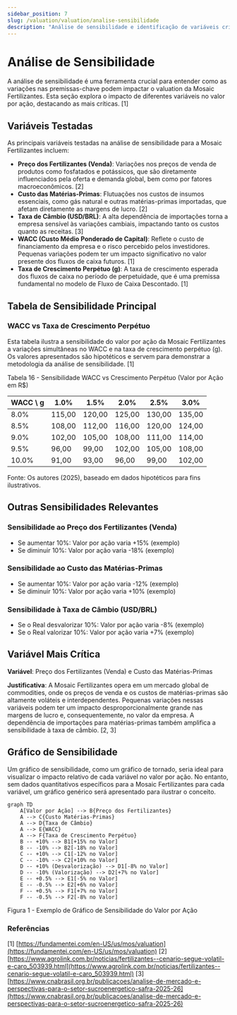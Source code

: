 ```yaml
---
sidebar_position: 7
slug: /valuation/valuation/analise-sensibilidade
description: "Análise de sensibilidade e identificação de variáveis críticas"
---
```


# Análise de Sensibilidade

A análise de sensibilidade é uma ferramenta crucial para entender como as variações nas premissas-chave podem impactar o valuation da Mosaic Fertilizantes. Esta seção explora o impacto de diferentes variáveis no valor por ação, destacando as mais críticas. [1]

## Variáveis Testadas

As principais variáveis testadas na análise de sensibilidade para a Mosaic Fertilizantes incluem:

- **Preço dos Fertilizantes (Venda)**: Variações nos preços de venda de produtos como fosfatados e potássicos, que são diretamente influenciados pela oferta e demanda global, bem como por fatores macroeconômicos. [2]
- **Custo das Matérias-Primas**: Flutuações nos custos de insumos essenciais, como gás natural e outras matérias-primas importadas, que afetam diretamente as margens de lucro. [2]
- **Taxa de Câmbio (USD/BRL)**: A alta dependência de importações torna a empresa sensível às variações cambiais, impactando tanto os custos quanto as receitas. [3]
- **WACC (Custo Médio Ponderado de Capital)**: Reflete o custo de financiamento da empresa e o risco percebido pelos investidores. Pequenas variações podem ter um impacto significativo no valor presente dos fluxos de caixa futuros. [1]
- **Taxa de Crescimento Perpétuo (g)**: A taxa de crescimento esperada dos fluxos de caixa no período de perpetuidade, que é uma premissa fundamental no modelo de Fluxo de Caixa Descontado. [1]

## Tabela de Sensibilidade Principal

### WACC vs Taxa de Crescimento Perpétuo

Esta tabela ilustra a sensibilidade do valor por ação da Mosaic Fertilizantes a variações simultâneas no WACC e na taxa de crescimento perpétuo (g). Os valores apresentados são hipotéticos e servem para demonstrar a metodologia da análise de sensibilidade. [1]

<p style={{textAlign: 'center'}}>Tabela 16 - Sensibilidade WACC vs Crescimento Perpétuo (Valor por Ação em R$)</p>

| WACC \ g | 1.0% | 1.5% | 2.0% | 2.5% | 3.0% |
|----------|------|------|------|------|------|
| 8.0% | 115,00 | 120,00 | 125,00 | 130,00 | 135,00 |
| 8.5% | 108,00 | 112,00 | 116,00 | 120,00 | 124,00 |
| 9.0% | 102,00 | 105,00 | 108,00 | 111,00 | 114,00 |
| 9.5% | 96,00 | 99,00 | 102,00 | 105,00 | 108,00 |
| 10.0% | 91,00 | 93,00 | 96,00 | 99,00 | 102,00 |

<p style={{textAlign: 'center'}}>Fonte: Os autores (2025), baseado em dados hipotéticos para fins ilustrativos.</p>

## Outras Sensibilidades Relevantes

### Sensibilidade ao Preço dos Fertilizantes (Venda)

- Se aumentar 10%: Valor por ação varia +15% (exemplo)
- Se diminuir 10%: Valor por ação varia -18% (exemplo)

### Sensibilidade ao Custo das Matérias-Primas

- Se aumentar 10%: Valor por ação varia -12% (exemplo)
- Se diminuir 10%: Valor por ação varia +10% (exemplo)

### Sensibilidade à Taxa de Câmbio (USD/BRL)

- Se o Real desvalorizar 10%: Valor por ação varia -8% (exemplo)
- Se o Real valorizar 10%: Valor por ação varia +7% (exemplo)

## Variável Mais Crítica

**Variável**: Preço dos Fertilizantes (Venda) e Custo das Matérias-Primas

**Justificativa**: A Mosaic Fertilizantes opera em um mercado global de commodities, onde os preços de venda e os custos de matérias-primas são altamente voláteis e interdependentes. Pequenas variações nessas variáveis podem ter um impacto desproporcionalmente grande nas margens de lucro e, consequentemente, no valor da empresa. A dependência de importações para matérias-primas também amplifica a sensibilidade à taxa de câmbio. [2, 3]

## Gráfico de Sensibilidade

Um gráfico de sensibilidade, como um gráfico de tornado, seria ideal para visualizar o impacto relativo de cada variável no valor por ação. No entanto, sem dados quantitativos específicos para a Mosaic Fertilizantes para cada variável, um gráfico genérico será apresentado para ilustrar o conceito.

```mermaid
graph TD
    A[Valor por Ação] --> B{Preço dos Fertilizantes}
    A --> C{Custo Matérias-Primas}
    A --> D{Taxa de Câmbio}
    A --> E{WACC}
    A --> F{Taxa de Crescimento Perpétuo}
    B -- +10% --> B1[+15% no Valor]
    B -- -10% --> B2[-18% no Valor]
    C -- +10% --> C1[-12% no Valor]
    C -- -10% --> C2[+10% no Valor]
    D -- +10% (Desvalorização) --> D1[-8% no Valor]
    D -- -10% (Valorização) --> D2[+7% no Valor]
    E -- +0.5% --> E1[-5% no Valor]
    E -- -0.5% --> E2[+6% no Valor]
    F -- +0.5% --> F1[+7% no Valor]
    F -- -0.5% --> F2[-8% no Valor]
```

<p style={{textAlign: 'center'}}>Figura 1 - Exemplo de Gráfico de Sensibilidade do Valor por Ação</p>

### Referências

[1] [https://fundamentei.com/en-US/us/mos/valuation](https://fundamentei.com/en-US/us/mos/valuation)
[2] [https://www.agrolink.com.br/noticias/fertilizantes--cenario-segue-volatil-e-caro_503939.html](https://www.agrolink.com.br/noticias/fertilizantes--cenario-segue-volatil-e-caro_503939.html)
[3] [https://www.cnabrasil.org.br/publicacoes/analise-de-mercado-e-perspectivas-para-o-setor-sucroenergetico-safra-2025-26](https://www.cnabrasil.org.br/publicacoes/analise-de-mercado-e-perspectivas-para-o-setor-sucroenergetico-safra-2025-26)

